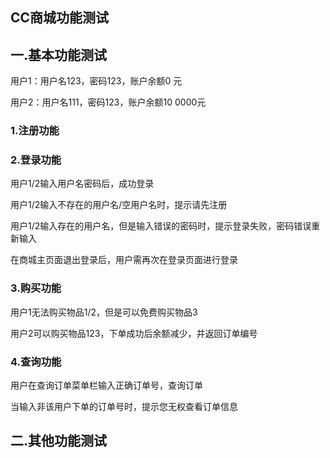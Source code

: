 ## CC商城功能测试

## 一.基本功能测试

用户1：用户名123，密码123，账户余额0 元

用户2：用户名111，密码123，账户余额10 0000元

### 1.注册功能



### 2.登录功能
用户1/2输入用户名密码后，成功登录

用户1/2输入不存在的用户名/空用户名时，提示请先注册

用户1/2输入存在的用户名，但是输入错误的密码时，提示登录失败，密码错误重新输入

在商城主页面退出登录后，用户需再次在登录页面进行登录

### 3.购买功能

用户1无法购买物品1/2，但是可以免费购买物品3

用户2可以购买物品123，下单成功后余额减少，并返回订单编号

### 4.查询功能

用户在查询订单菜单栏输入正确订单号，查询订单

当输入非该用户下单的订单号时，提示您无权查看订单信息

## 二.其他功能测试